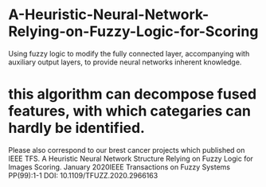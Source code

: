 # A-Heuristic-Neural-Network-Relying-on-Fuzzy-Logic-for-Scoring
Using fuzzy logic to modify the fully connected layer, accompanying with auxiliary output layers, to provide neural networks inherent knowledge.

# this algorithm can decompose fused features, with which categaries can hardly be identified.

Please also correspond to our brest cancer projects which published on IEEE TFS. 
A Heuristic Neural Network Structure Relying on Fuzzy Logic for Images Scoring. January 2020IEEE Transactions on Fuzzy Systems PP(99):1-1
DOI: 10.1109/TFUZZ.2020.2966163

